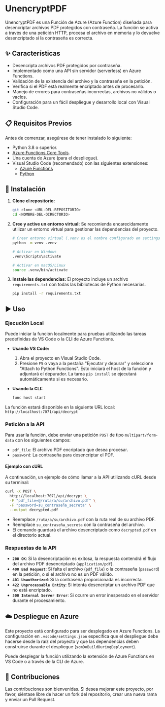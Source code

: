 # UnencryptPDF

UnencryptPDF es una Función de Azure (Azure Function) diseñada para desencriptar archivos PDF protegidos con contraseña. La función se activa a través de una petición HTTP, procesa el archivo en memoria y lo devuelve desencriptado si la contraseña es correcta.

## ✨ Características

  * Desencripta archivos PDF protegidos por contraseña.
  * Implementado como una API sin servidor (serverless) en Azure Functions.
  * Validación de la existencia del archivo y la contraseña en la petición.
  * Verifica si el PDF está realmente encriptado antes de procesarlo.
  * Manejo de errores para contraseñas incorrectas, archivos no válidos o vacíos.
  * Configuración para un fácil despliegue y desarrollo local con Visual Studio Code.

## 📋 Requisitos Previos

Antes de comenzar, asegúrese de tener instalado lo siguiente:

  * Python 3.8 o superior.
  * [Azure Functions Core Tools](https://learn.microsoft.com/es-es/azure/azure-functions/functions-run-local).
  * Una cuenta de Azure (para el despliegue).
  * Visual Studio Code (recomendado) con las siguientes extensiones:
      * [Azure Functions](https://marketplace.visualstudio.com/items?itemName=ms-azuretools.vscode-azurefunctions)
      * [Python](https://marketplace.visualstudio.com/items?itemName=ms-python.python)

## 🚀 Instalación

1.  **Clone el repositorio:**

    ```bash
    git clone <URL-DEL-REPOSITORIO>
    cd <NOMBRE-DEL-DIRECTORIO>
    ```

2.  **Cree y active un entorno virtual:**
    Se recomienda encarecidamente utilizar un entorno virtual para gestionar las dependencias del proyecto.

    ```bash
    # Crear entorno virtual (.venv es el nombre configurado en settings.json)
    python -m venv .venv

    # Activar en Windows
    .venv\Scripts\activate

    # Activar en macOS/Linux
    source .venv/bin/activate
    ```

3.  **Instale las dependencias:**
    El proyecto incluye un archivo `requirements.txt` con todas las bibliotecas de Python necesarias.

    ```bash
    pip install -r requirements.txt
    ```

## ▶️ Uso

### Ejecución Local

Puede iniciar la función localmente para pruebas utilizando las tareas predefinidas de VS Code o la CLI de Azure Functions.

  * **Usando VS Code:**

    1.  Abra el proyecto en Visual Studio Code.
    2.  Presione `F5` o vaya a la pestaña "Ejecutar y depurar" y seleccione "Attach to Python Functions". Esto iniciará el host de la función y adjuntará el depurador. La tarea `pip install` se ejecutará automáticamente si es necesario.

  * **Usando la CLI:**

    ```bash
    func host start
    ```

La función estará disponible en la siguiente URL local:
`http://localhost:7071/api/decrypt`

### Petición a la API

Para usar la función, debe enviar una petición `POST` de tipo `multipart/form-data` con los siguientes campos:

  * `pdf_file`: El archivo PDF encriptado que desea procesar.
  * `password`: La contraseña para desencriptar el PDF.

#### Ejemplo con cURL

A continuación, un ejemplo de cómo llamar a la API utilizando cURL desde su terminal:

```bash
curl -X POST \
  http://localhost:7071/api/decrypt \
  -F "pdf_file=@/ruta/a/su/archivo.pdf" \
  -F "password=su_contraseña_secreta" \
  --output decrypted.pdf
```

  * Reemplace `/ruta/a/su/archivo.pdf` con la ruta real de su archivo PDF.
  * Reemplace `su_contraseña_secreta` con la contraseña del archivo.
  * El comando guardará el archivo desencriptado como `decrypted.pdf` en el directorio actual.

### Respuestas de la API

  * **`200 OK`**: Si la desencriptación es exitosa, la respuesta contendrá el flujo del archivo PDF desencriptado (`application/pdf`).
  * **`400 Bad Request`**: Si falta el archivo (`pdf_file`) o la contraseña (`password`) en la petición, o si el archivo no es un PDF válido.
  * **`401 Unauthorized`**: Si la contraseña proporcionada es incorrecta.
  * **`422 Unprocessable Entity`**: Si intenta desencriptar un archivo PDF que no está encriptado.
  * **`500 Internal Server Error`**: Si ocurre un error inesperado en el servidor durante el procesamiento.

## ☁️ Despliegue en Azure

Este proyecto está configurado para ser desplegado en Azure Functions. La configuración en `.vscode/settings.json` especifica que el despliegue debe hacerse desde la raíz del proyecto y que las dependencias deben construirse durante el despliegue (`scmDoBuildDuringDeployment`).

Puede desplegar la función utilizando la extensión de Azure Functions en VS Code o a través de la CLI de Azure.

## 🤝 Contribuciones

Las contribuciones son bienvenidas. Si desea mejorar este proyecto, por favor, siéntase libre de hacer un fork del repositorio, crear una nueva rama y enviar un Pull Request.